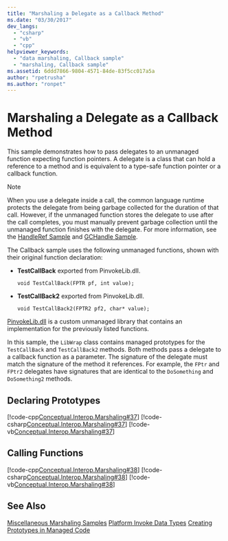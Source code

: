 ```yaml
---
title: "Marshaling a Delegate as a Callback Method"
ms.date: "03/30/2017"
dev_langs: 
  - "csharp"
  - "vb"
  - "cpp"
helpviewer_keywords: 
  - "data marshaling, Callback sample"
  - "marshaling, Callback sample"
ms.assetid: 6ddd7866-9804-4571-84de-83f5cc017a5a
author: "rpetrusha"
ms.author: "ronpet"
---
```

# Marshaling a Delegate as a Callback Method
This sample demonstrates how to pass delegates to an unmanaged function expecting function pointers. A delegate is a class that can hold a reference to a method and is equivalent to a type-safe function pointer or a callback function.  
  
> [!NOTE]
>  When you use a delegate inside a call, the common language runtime protects the delegate from being garbage collected for the duration of that call. However, if the unmanaged function stores the delegate to use after the call completes, you must manually prevent garbage collection until the unmanaged function finishes with the delegate. For more information, see the [HandleRef Sample](https://msdn.microsoft.com/library/ab23b04e-1d53-4ec7-b27a-e892d9298959(v=vs.100)) and [GCHandle Sample](https://msdn.microsoft.com/library/6acce798-0385-4ded-a790-77da842c113f(v=vs.100)).  
  
 The Callback sample uses the following unmanaged functions, shown with their original function declaration:  
  
-   **TestCallBack** exported from PinvokeLib.dll.  
  
    ```  
    void TestCallBack(FPTR pf, int value);  
    ```  
  
-   **TestCallBack2** exported from PinvokeLib.dll.  
  
    ```  
    void TestCallBack2(FPTR2 pf2, char* value);  
    ```  
  
 [PinvokeLib.dll](https://docs.microsoft.com/previous-versions/dotnet/netframework-4.0/as6wyhwt(v=vs.100)) is a custom unmanaged library that contains an implementation for the previously listed functions.  
  
 In this sample, the `LibWrap` class contains managed prototypes for the `TestCallBack` and `TestCallBack2` methods. Both methods pass a delegate to a callback function as a parameter. The signature of the delegate must match the signature of the method it references. For example, the `FPtr` and `FPtr2` delegates have signatures that are identical to the `DoSomething` and `DoSomething2` methods.  
  
## Declaring Prototypes  
 [!code-cpp[Conceptual.Interop.Marshaling#37](../../../samples/snippets/cpp/VS_Snippets_CLR/conceptual.interop.marshaling/cpp/callback.cpp#37)]
 [!code-csharp[Conceptual.Interop.Marshaling#37](../../../samples/snippets/csharp/VS_Snippets_CLR/conceptual.interop.marshaling/cs/callback.cs#37)]
 [!code-vb[Conceptual.Interop.Marshaling#37](../../../samples/snippets/visualbasic/VS_Snippets_CLR/conceptual.interop.marshaling/vb/callback.vb#37)]  
  
## Calling Functions  
 [!code-cpp[Conceptual.Interop.Marshaling#38](../../../samples/snippets/cpp/VS_Snippets_CLR/conceptual.interop.marshaling/cpp/callback.cpp#38)]
 [!code-csharp[Conceptual.Interop.Marshaling#38](../../../samples/snippets/csharp/VS_Snippets_CLR/conceptual.interop.marshaling/cs/callback.cs#38)]
 [!code-vb[Conceptual.Interop.Marshaling#38](../../../samples/snippets/visualbasic/VS_Snippets_CLR/conceptual.interop.marshaling/vb/callback.vb#38)]  
  
## See Also  
 [Miscellaneous Marshaling Samples](https://msdn.microsoft.com/library/a915c948-54e9-4d0f-a525-95a77fd8ed70(v=vs.100))  
 [Platform Invoke Data Types](https://msdn.microsoft.com/library/16014d9f-d6bd-481e-83f0-df11377c550f(v=vs.100))  
 [Creating Prototypes in Managed Code](creating-prototypes-in-managed-code.md)
